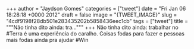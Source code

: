 
+++
author = "Jaydson Gomes"
categories = ["tweet"]
date = "Fri Jan 06 18:28:18 +0000 2012"
draft = false
image = "{TWEET_IMAGE}"
slug = "4cdf9198f28db501e283435202b5858436eec1cb"
tags = ["tweet"]
title = """Não tinha dito ainda: tra..."""
+++
Não tinha dito ainda: trabalhar no #Terra é uma experiência do caralho. Coisas fodas para fazer e pessoas mais fodas ainda pra ajudar #Win
